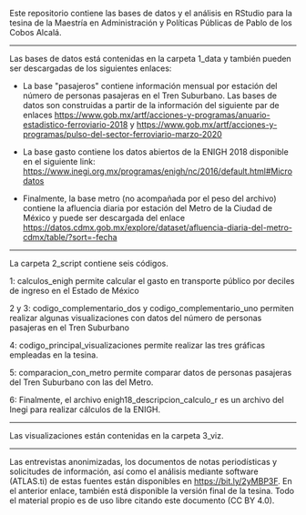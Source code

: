 Este repositorio contiene las bases de datos y el análisis en RStudio para la tesina de la Maestría en Administración y Políticas Públicas de Pablo de los Cobos Alcalá.


***

Las bases de datos está contenidas en la carpeta 1_data y también pueden ser descargadas de los siguientes enlaces:

- La base "pasajeros" contiene información mensual por estación del número de personas pasajeras en el Tren Suburbano. Las bases de datos son construidas a partir de la información del siguiente par de enlaces https://www.gob.mx/artf/acciones-y-programas/anuario-estadistico-ferroviario-2018 y https://www.gob.mx/artf/acciones-y-programas/pulso-del-sector-ferroviario-marzo-2020

- La base gasto contiene los datos abiertos de la ENIGH 2018 disponible en el siguiente link: https://www.inegi.org.mx/programas/enigh/nc/2016/default.html#Microdatos

- Finalmente, la base metro (no acompañada por el peso del archivo) contiene la afluencia diaria por estación del Metro de la Ciudad de México y puede ser descargada del enlace https://datos.cdmx.gob.mx/explore/dataset/afluencia-diaria-del-metro-cdmx/table/?sort=-fecha 


***

La carpeta 2_script contiene seis códigos.

1: calculos_enigh permite calcular el gasto en transporte público por deciles de ingreso en el Estado de México

2 y 3: codigo_complementario_dos y codigo_complementario_uno permiten realizar algunas visualizaciones con datos del número de personas pasajeras en el Tren Suburbano

4: codigo_principal_visualizaciones permite realizar las tres gráficas empleadas en la tesina.

5: comparacion_con_metro permite comparar datos de personas pasajeras del Tren Suburbano con las del Metro.

6: Finalmente, el archivo enigh18_descripcion_calculo_r es un archivo del Inegi para realizar cálculos de la ENIGH.


***


Las visualizaciones están contenidas en la carpeta 3_viz.


***

Las entrevistas anonimizadas, los documentos de notas periodísticas y solicitudes de información, así como el análisis mediante software (ATLAS.ti) de estas fuentes están disponibles en https://bit.ly/2yMBP3F. En el anterior enlace, también está disponible la versión final de la tesina. Todo el material propio es de uso libre citando este documento (CC BY 4.0).

 
